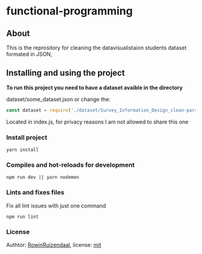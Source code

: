 # functional-programming


## About

This is the reprository for cleaning the datavisualistaion students dataset formated in JSON, 


## Installing and using the project

**To run this project you need to have a dataset avaible in the directory**

dataset/some_dataset.json or change the:

```js
const dataset = require('./dataset/Survey_Information_Design_clean-parsed.json');
```

Located in index.js, for privacy reasons I am not allowed to share this one


### Install project

```
yarn install
```

### Compiles and hot-reloads for development
```
npm run dev || yarn nodemon
```


### Lints and fixes files

Fix all lint issues with just one command

```
npm run lint
```

### License

Authtor: [RowinRuizendaal](https://github.com/rowinruizendaal), license: [mit](https://github.com/RowinRuizendaal/functional-programming/blob/Master/LICENSE)

